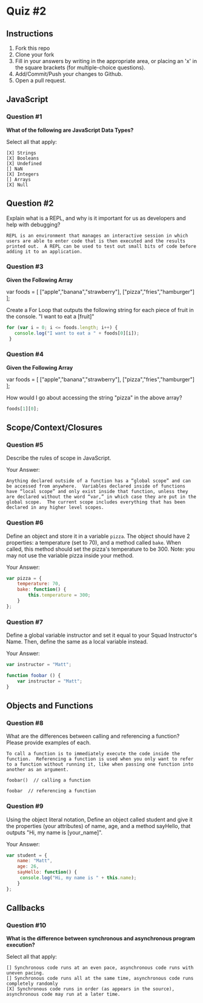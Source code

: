 # Quiz #2

## Instructions

1. Fork this repo
2. Clone your fork
3. Fill in your answers by writing in the appropriate area, or placing an 'x' in
the square brackets (for multiple-choice questions).
4. Add/Commit/Push your changes to Github.
5. Open a pull request.

## JavaScript

### Question #1

**What of the following are JavaScript Data Types?**

Select all that apply:
```
[X] Strings
[X] Booleans
[X] Undefined
[] NaN
[X] Integers
[] Arrays
[X] Null
```

## Question #2

Explain what is a REPL, and why is it important for us as developers and help with debugging?

```text
REPL is an environment that manages an interactive session in which users are able to enter code that is then executed and the results printed out.  A REPL can be used to test out small bits of code before adding it to an application.
```
### Question #3

**Given the Following Array**

var foods = [ ["apple","banana","strawberry"], ["pizza","fries","hamburger"] ];

Create a For Loop that outputs the following string for each piece of fruit in the console. "I want to eat a [fruit]"

```js
for (var i = 0; i <= foods.length; i++) {
   console.log("I want to eat a " + foods[0][i]);
 }
```
### Question #4

**Given the Following Array**

var foods = [ ["apple","banana","strawberry"], ["pizza","fries","hamburger"] ];

How would I go about accessing the string "pizza" in the above array?

```js
foods[1][0];
```

## Scope/Context/Closures

### Question #5

Describe the rules of scope in JavaScript.

Your Answer:
```text
Anything declared outside of a function has a “global scope” and can be accessed from anywhere.  Variables declared inside of functions have “local scope” and only exist inside that function, unless they are declared without the word “var,” in which case they are put in the global scope.  The current scope includes everything that has been declared in any higher level scopes.
```

### Question #6

Define an object and store it in a variable `pizza`. The object should have 2
properties: a temperature (set to 70), and a method called `bake`. When called,
this method should set the pizza's temperature to be 300. Note: you may not use
the variable pizza inside your method.

Your Answer:
```js
var pizza = {
    temperature: 70,
    bake: function() {
        this.temperature = 300;
    }
};
```

### Question #7

Define a global variable instructor and set it equal to your Squad Instructor's Name. Then, define the same as a local variable instead.

Your Answer:
```js
var instructor = "Matt";

function foobar () {
    var instructor = "Matt";
}
```

## Objects and Functions

### Question #8

What are the differences between calling and referencing a function? Please provide examples of each.

```text
To call a function is to immediately execute the code inside the function.  Referencing a function is used when you only want to refer to a function without running it, like when passing one function into another as an argument.

foobar()  // calling a function

foobar  // referencing a function
```
### Question #9

Using the object literal notation, Define an object called student and give it the properties (your attributes) of name, age, and a method sayHello, that outputs "Hi, my name is [your_name]".

Your Answer:
```js
var student = {
    name: "Matt",
    age: 26,
    sayHello: function() {
     console.log("Hi, my name is " + this.name);
    }
};
```

## Callbacks

### Question #10

**What is the difference between synchronous and asynchronous program execution?**

Select all that apply:
```
[] Synchronous code runs at an even pace, asynchronous code runs with uneven pacing.
[] Synchronous code runs all at the same time, asynchronous code runs completely randomly
[X] Synchronous code runs in order (as appears in the source), asynchronous code may run at a later time.
```
